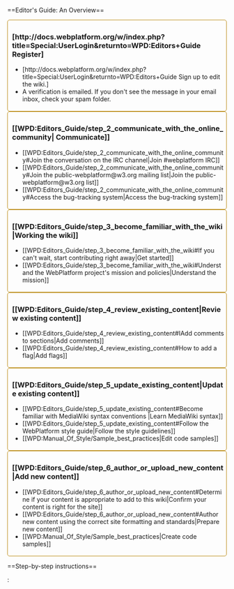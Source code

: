 ==Editor's Guide: An Overview==


<div class="topic-container">
  <div class="long-topic">
      <div class="place-holder"></div>
      <div class="inner"  style='border:1px solid #b8860b; padding:5px 5px 5px 10px; border-radius:5px; min-height:150px'>
        <h3 style='min-height:30px'>[http://docs.webplatform.org/w/index.php?title=Special:UserLogin&returnto=WPD:Editors+Guide Register]</h3>
        <ul>
            <li>[http://docs.webplatform.org/w/index.php?title=Special:UserLogin&returnto=WPD:Editors+Guide Sign up to edit the wiki.]</li>
            <li>A verification is emailed. If you don't see the message in your email inbox, check your spam folder.</li>
        </ul>
     </div>
  </div>
  
 <div class="long-topic"> 
     <div class="place-holder"></div>
    <div class="inner"  style='border:1px solid #b8860b; padding:5px 5px 5px 10px; border-radius:5px; min-height:150px'>
        <h3 style='min-height:30px'>[[WPD:Editors_Guide/step_2_communicate_with_the_online_community| Communicate]]</h3>
            <ul>
            <li>[[WPD:Editors_Guide/step_2_communicate_with_the_online_community#Join the conversation on the IRC channel|Join #webplatform IRC]]</li>
            <li>[[WPD:Editors_Guide/step_2_communicate_with_the_online_community#Join the public-webplatform@w3.org mailing list|Join the public-webplatform@w3.org list]]</li>
            <li>[[WPD:Editors_Guide/step_2_communicate_with_the_online_community#Access the bug-tracking system|Access the bug-tracking system]]</li>
        </ul>
     </div>
  </div>
 
 <div class="long-topic"> 
     <div class="place-holder"></div>
    <div class="inner"  style='border:1px solid #b8860b; padding:5px 5px 5px 10px; border-radius:5px; min-height:150px'>
        <h3 style='min-height:30px'>[[WPD:Editors_Guide/step_3_become_familiar_with_the_wiki|Working the wiki]]</h3>
            <ul>
            <li>[[WPD:Editors_Guide/step_3_become_familiar_with_the_wiki#If you can't wait, start contributing right away|Get started]]</li>
            <li>[[WPD:Editors_Guide/step_3_become_familiar_with_the_wiki#Understand the WebPlatform project's mission and policies|Understand the mission]]</li>
        </ul>
     </div>
  </div>


 <div class="long-topic"> 
     <div class="place-holder"></div>
    <div class="inner"  style='border:1px solid #b8860b; padding:5px 5px 5px 10px; border-radius:5px; min-height:150px'>
        <h3 style='min-height:30px'>[[WPD:Editors_Guide/step_4_review_existing_content|Review existing content]]</h3>
            <ul>
            <li>[[WPD:Editors_Guide/step_4_review_existing_content#IAdd comments to sections|Add comments]]</li>
            <li>[[WPD:Editors_Guide/step_4_review_existing_content#How to add a flag|Add flags]]</li>
        </ul>
     </div>
  </div>
 
 <div class="long-topic"> 
     <div class="place-holder"></div>
    <div class="inner"  style='border:1px solid #b8860b; padding:5px 5px 5px 10px; border-radius:5px; min-height:150px'>
        <h3 style='min-height:30px'>[[WPD:Editors_Guide/step_5_update_existing_content|Update existing content]]</h3>
            <ul>
            <li>[[WPD:Editors_Guide/step_5_update_existing_content#Become familiar with MediaWiki syntax conventions |Learn MediaWiki syntax]]</li>
            <li>[[WPD:Editors_Guide/step_5_update_existing_content#Follow the WebPlatform style guide|Follow the style guidelines]]</li>
            <li>[[WPD:Manual_Of_Style/Sample_best_practices|Edit code samples]]</li>
        </ul>
     </div>
  </div>

 <div class="long-topic"> 
     <div class="place-holder"></div>
    <div class="inner"  style='border:1px solid #b8860b; padding:5px 5px 5px 10px; border-radius:5px; min-height:150px'>
        <h3 style='min-height:25px'>[[WPD:Editors_Guide/step_6_author_or_upload_new_content|Add new content]]</h3>
            <ul>
            <li>[[WPD:Editors_Guide/step_6_author_or_upload_new_content#Determine if your content is appropriate to add to this wiki|Confirm your content is right for the site]]</li>
            <li>[[WPD:Editors_Guide/step_6_author_or_upload_new_content#Author new content using the correct site formatting and standards|Prepare new content]]</li>
            <li>[[WPD:Manual_Of_Style/Sample_best_practices|Create code samples]]</li>
        </ul>
     </div>
  </div>
 
<div class="clearfixboth"></div>
</div>

==Step-by-step instructions==

<subpages />
:&nbsp;